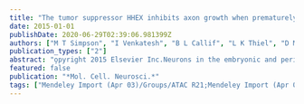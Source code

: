 ```yaml
---
title: "The tumor suppressor HHEX inhibits axon growth when prematurely expressed in developing central nervous system neurons"
date: 2015-01-01
publishDate: 2020-06-29T02:39:06.981399Z
authors: ["M T Simpson", "I Venkatesh", "B L Callif", "L K Thiel", "D M Coley", "K N Winsor", "Z Wang", "A A Kramer", "J K Lerch", "M G Blackmore"]
publication_types: ["2"]
abstract: "o̧pyright 2015 Elsevier Inc.Neurons in the embryonic and peripheral nervous system respond to injury by activating transcriptional programs supportive of axon growth, ultimately resulting in functional recovery. In contrast, neurons in the adult central nervous system (CNS) possess a limited capacity to regenerate axons after injury, fundamentally constraining repair. Activating pro-regenerative gene expression in CNS neurons is a promising therapeutic approach, but progress is hampered by incomplete knowledge of the relevant transcription factors. An emerging hypothesis is that factors implicated in cellular growth and motility outside the nervous system may also control axon growth in neurons. We therefore tested sixty-nine transcription factors, previously identified as possessing tumor suppressive or oncogenic properties in non-neuronal cells, in assays of neurite outgrowth. This screen identified YAP1 and E2F1 as enhancers of neurite outgrowth, and PITX1, RBM14, ZBTB16, and HHEX as inhibitors. Follow-up experiments are focused on the tumor suppressor HHEX, one of the strongest growth inhibitors. HHEX is widely expressed in adult CNS neurons, including corticospinal tract neurons after spinal injury, but is present only in trace amounts in immature cortical neurons and adult peripheral neurons. HHEX overexpression in early postnatal cortical neurons reduced both initial axonogenesis and the rate of axon elongation, and domain deletion analysis strongly implicated transcriptional repression as the underlying mechanism. These findings suggest a role for HHEX in restricting axon growth in the developing CNS, and substantiate the hypothesis that previously identified oncogenes and tumor suppressors can play conserved roles in axon extension."
featured: false
publication: "*Mol. Cell. Neurosci.*"
tags: ["Mendeley Import (Apr 03)/Groups/ATAC R21;Mendeley Import (Apr 03)/Groups/VP16 HHEX;Mendeley Import (Apr 03)/ATAC R21"]
---
```


